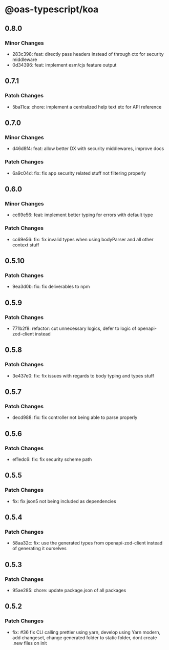 # @oas-typescript/koa

## 0.8.0

### Minor Changes

- 283c398: feat: directly pass headers instead of through ctx for security middleware
- 0d34396: feat: implement esm/cjs feature output

## 0.7.1

### Patch Changes

- 5ba11ca: chore: implement a centralized help text etc for API reference

## 0.7.0

### Minor Changes

- d46d8f4: feat: allow better DX with security middlewares, improve docs

### Patch Changes

- 6a9c04d: fix: fix app security related stuff not filtering properly

## 0.6.0

### Minor Changes

- cc69e56: feat: implement better typing for errors with default type

### Patch Changes

- cc69e56: fix: fix invalid types when using bodyParser and all other context stuff

## 0.5.10

### Patch Changes

- 9ea3d0b: fix: fix deliverables to npm

## 0.5.9

### Patch Changes

- 771b2f8: refactor: cut unnecessary logics, defer to logic of openapi-zod-client instead

## 0.5.8

### Patch Changes

- 3e437e0: fix: fix issues with regards to body typing and types stuff

## 0.5.7

### Patch Changes

- decd988: fix: fix controller not being able to parse properly

## 0.5.6

### Patch Changes

- ef1edc6: fix: fix security scheme path

## 0.5.5

### Patch Changes

- fix: fix json5 not being included as dependencies

## 0.5.4

### Patch Changes

- 58aa32c: fix: use the generated types from openapi-zod-client instead of generating it ourselves

## 0.5.3

### Patch Changes

- 95ae285: chore: update package.json of all packages

## 0.5.2

### Patch Changes

- fix: #36 fix CLI calling prettier using yarn, develop using Yarn modern, add changeset, change generated folder to static folder, dont create .new files on init
